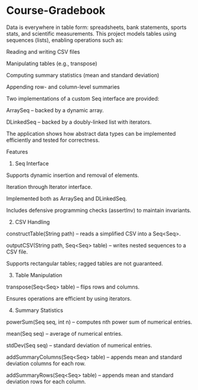 # Course-Gradebook

Data is everywhere in table form: spreadsheets, bank statements, sports stats, and scientific measurements. This project models tables using sequences (lists), enabling operations such as:

Reading and writing CSV files

Manipulating tables (e.g., transpose)

Computing summary statistics (mean and standard deviation)

Appending row- and column-level summaries

Two implementations of a custom Seq interface are provided:

ArraySeq – backed by a dynamic array.

DLinkedSeq – backed by a doubly-linked list with iterators.

The application shows how abstract data types can be implemented efficiently and tested for correctness.

Features
1. Seq Interface

Supports dynamic insertion and removal of elements.

Iteration through Iterator interface.

Implemented both as ArraySeq and DLinkedSeq.

Includes defensive programming checks (assertInv) to maintain invariants.

2. CSV Handling

constructTable(String path) – reads a simplified CSV into a Seq<Seq<String>>.

outputCSV(String path, Seq<Seq<String>> table) – writes nested sequences to a CSV file.

Supports rectangular tables; ragged tables are not guaranteed.

3. Table Manipulation

transpose(Seq<Seq<T>> table) – flips rows and columns.

Ensures operations are efficient by using iterators.

4. Summary Statistics

powerSum(Seq<String> seq, int n) – computes nth power sum of numerical entries.

mean(Seq<String> seq) – average of numerical entries.

stdDev(Seq<String> seq) – standard deviation of numerical entries.

addSummaryColumns(Seq<Seq<String>> table) – appends mean and standard deviation columns for each row.

addSummaryRows(Seq<Seq<String>> table) – appends mean and standard deviation rows for each column.
